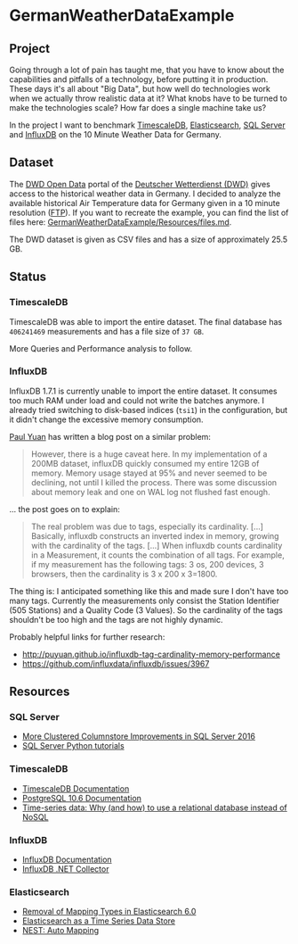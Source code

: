 # GermanWeatherDataExample #

## Project ##

Going through a lot of pain has taught me, that you have to know about the capabilities and pitfalls of a technology, before putting it in production. These days it's all about "Big Data", but how well do technologies work when we actually throw realistic data at it? What knobs have to be turned to make the technologies scale? How far does a single machine take us?

In the project I want to benchmark [TimescaleDB], [Elasticsearch], [SQL Server] and [InfluxDB] on the 10 Minute Weather Data for Germany.

## Dataset ##

The [DWD Open Data] portal of the [Deutscher Wetterdienst (DWD)] gives access to the historical weather data in Germany. I decided to analyze the available historical Air Temperature data for Germany given in a 10 minute resolution ([FTP](https://opendata.dwd.de/climate_environment/CDC/observations_germany/climate/10_minutes/air_temperature/historical/)). If you want to recreate the example, you can find the list of files here: [GermanWeatherDataExample/Resources/files.md](https://github.com/bytefish/GermanWeatherDataExample/blob/master/GermanWeatherData/Resources/files.md).

The DWD dataset is given as CSV files and has a size of approximately 25.5 GB.

## Status ##

### TimescaleDB ###

TimescaleDB was able to import the entire dataset. The final database has ``406241469`` measurements and has a file size of ``37 GB``.

More Queries and Performance analysis to follow.

### InfluxDB ###

InfluxDB 1.7.1 is currently unable to import the entire dataset. It consumes too much RAM under load and could not write 
the batches anymore. I already tried switching to disk-based indices (``tsi1``) in the configuration, but it didn't change 
the excessive memory consumption.

[Paul Yuan](http://puyuan.github.io/influxdb-tag-cardinality-memory-performance) has written a blog post on a similar problem:

> However, there is a huge caveat here. In my implementation of a 200MB dataset, influxDB quickly consumed my 
> entire 12GB of memory. Memory usage stayed at 95% and never seemed to be declining, not until I killed the 
> process. There was some discussion about memory leak and one on WAL log not flushed fast enough.

... the post goes on to explain:

> The real problem was due to tags, especially its cardinality. [...] Basically, influxdb constructs an inverted 
> index in memory, growing with the cardinality of the tags. [...] When influxdb counts cardinality in a Measurement, 
> it counts the combination of all tags. For example, if my measurement has the following tags: 3 os, 200 devices, 
> 3 browsers, then the cardinality is 3 x 200 x 3=1800.

The thing is: I anticipated something like this and made sure I don't have too many tags. Currently the measurements only 
consist the Station Identifier (505 Stations) and a Quality Code (3 Values). So the cardinality of the tags shouldn't be too 
high and the tags are not highly dynamic.

Probably helpful links for further research:

* http://puyuan.github.io/influxdb-tag-cardinality-memory-performance
* https://github.com/influxdata/influxdb/issues/3967

## Resources ##

### SQL Server ###

* [More Clustered Columnstore Improvements in SQL Server 2016](http://www.nikoport.com/2015/09/15/columnstore-indexes-part-66-more-clustered-columnstore-improvements-in-sql-server-2016/)
* [SQL Server Python tutorials](https://docs.microsoft.com/en-us/sql/advanced-analytics/tutorials/sql-server-python-tutorials)

### TimescaleDB ###

* [TimescaleDB Documentation](https://docs.timescale.com)
* [PostgreSQL 10.6 Documentation](https://www.postgresql.org/docs/10/index.html)
* [Time-series data: Why (and how) to use a relational database instead of NoSQL](https://blog.timescale.com/time-series-data-why-and-how-to-use-a-relational-database-instead-of-nosql-d0cd6975e87c)

### InfluxDB ###

* [InfluxDB Documentation](https://docs.influxdata.com/influxdb/)
* [InfluxDB .NET Collector](https://github.com/influxdata/influxdb-csharp)

### Elasticsearch ###

* [Removal of Mapping Types in Elasticsearch 6.0](https://www.elastic.co/blog/removal-of-mapping-types-elasticsearch)
* [Elasticsearch as a Time Series Data Store](https://www.elastic.co/blog/elasticsearch-as-a-time-series-data-store)
* [NEST: Auto Mapping](https://www.elastic.co/guide/en/elasticsearch/client/net-api/current/auto-map.html)


[TimescaleDB]: https://www.timescale.com/
[Elasticsearch]: https://www.elastic.co/
[SQL Server]: https://www.microsoft.com/de-de/sql-server/sql-server-2017
[InfluxDB]: https://www.influxdata.com/


[DWD Open Data]: https://opendata.dwd.de/
[E-Government Act - EgovG]: http://www.gesetze-im-internet.de/englisch_egovg/index.html
["Open-Data-Gesetz" (§ 12 a EGovG)]: https://www.bmi.bund.de/DE/themen/moderne-verwaltung/open-government/open-data/open-data-node.html
[Deutscher Wetterdienst (DWD)]: https://www.dwd.de
